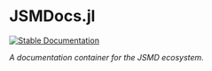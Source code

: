 # JSMDocs.jl

[![Stable Documentation](https://img.shields.io/badge/docs-stable-blue.svg)](https://juliaspacemissiondesign.github.io/JSMDocs.jl/Home) 

_A documentation container for the JSMD ecosystem._